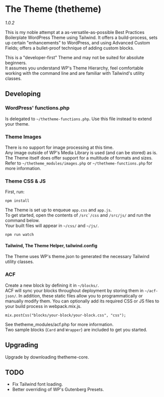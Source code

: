 # The Theme (thetheme)

_1.0.2_

This is my noble attempt at a as-versatile-as-possible Best Practices Boilerplate WordPress Theme using Tailwind. It offers a build-process, sets up certain "enhancements" to WordPress, and using Advanced Custom Fields; offers a bullet-proof technique of adding custom blocks.  

This is a "developer-first" Theme and may not be suited for absolute beginners.  
It assumes you understand WP's Theme Hierarchy, feel comfortable working with the command line and are familiar with Tailwind's utility classes.

## Developing

### WordPress' functions.php

Is delegated to ``~/thetheme-functions.php``. Use this file instead to extend your theme.

### Theme Images

There is no support for image processing at this time.  
Any image outside of WP's Media Library is used (and can be stored) as is.
The Theme itself does offer support for a multitude of formats and sizes.  
Refer to ``~/thetheme_modules/images.php`` or ``~/thetheme-functions.php`` for more information.

### Theme CSS & JS

First, run:

```
npm install
```

The Theme is set up to enqueue ``app.css`` and ``app.js``.  
To get started, open the contents of ``/src`/css`` and ``/src/js/`` and run the command below.  
Your built files will appear in ``~/css/`` and ``~/js/``.

```
npm run watch
```

#### Tailwind, The Theme Helper, tailwind.config

The Theme uses WP's theme.json to generated the necessary Tailwind utility classes.

### ACF

Create a new block by defining it in ``~/blocks/``.  
ACF will sync your blocks throughout deployment by storing them in ``~/acf-json/``. In addition, these static files allow you to programmatically or manually modify them.
You can optionally add its required CSS or JS files to your build process in webpack.mix.js.  

```
mix.postCss("blocks/your-block/your-block.css", "css");
```

See thetheme_modules/acf.php for more information.  
Two sample blocks (``Card`` and ``Wrapper``) are included to get you started.

## Upgrading

Upgrade by downloading thetheme-core.

## TODO

* Fix Tailwind font loading.
* Better overriding of WP's Gutenberg Presets.